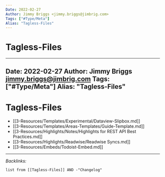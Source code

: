 ```yaml
---
Date: 2022-02-27
Author: Jimmy Briggs <jimmy.briggs@jimbrig.com>
Tags: ["#Type/Meta"]
Alias: "Tagless-Files"
---
```


# Tagless-Files

---
Date: 2022-02-27
Author: Jimmy Briggs <jimmy.briggs@jimbrig.com>
Tags: ["#Type/Meta"]
Alias: "Tagless-Files"
---

# Tagless-Files

- [[3-Resources/Templates/Experimental/Dataview-Slipbox.md]]
- [[3-Resources/Templates/Areas-Templates/Guide-Template.md]]
- [[3-Resources/Highlights/Notes/Highlights for REST API Best Practices.md]]
- [[3-Resources/Highlights/Readwise/Readwise Syncs.md]]
- [[3-Resources/Embeds/Todoist-Embed.md]]

***

*Backlinks:*

```dataview
list from [[Tagless-Files]] AND -"Changelog"
```